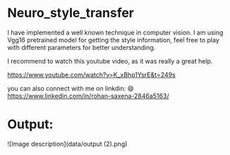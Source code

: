 # Neuro_style_transfer
I have implemented a well known technique in computer vision.
I am using Vgg16 pretrained model for getting the style information, feel free to play with different parameters for better understanding.

I recommend to watch this youtube video, as it was really a great help.

https://www.youtube.com/watch?v=K_xBhp1YsrE&t=249s

you can also connect with me on linkdin: 😄
https://www.linkedin.com/in/rohan-saxena-2846a5163/

# Output:

![Image description](data/output (2).png)
